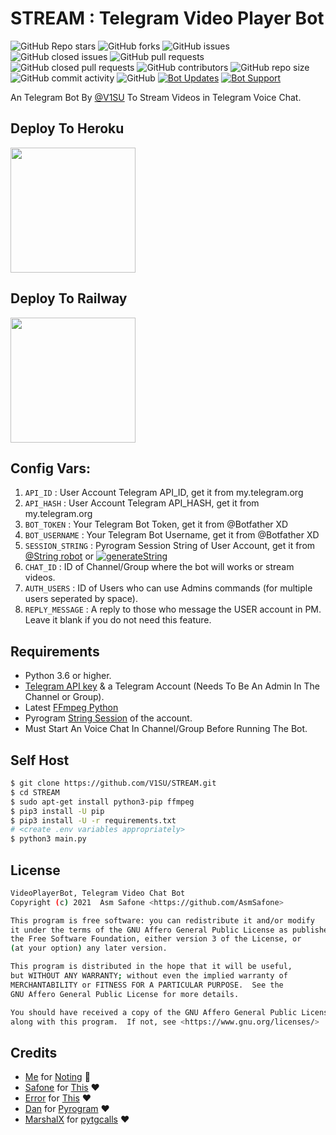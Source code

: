 # STREAM : Telegram Video Player Bot
![GitHub Repo stars](https://img.shields.io/github/stars/V1SU/STREAM?color=blue&style=flat)
![GitHub forks](https://img.shields.io/github/forks/V1SU/STREAM?color=green&style=flat)
![GitHub issues](https://img.shields.io/github/issues/V1SU/STREAM)
![GitHub closed issues](https://img.shields.io/github/issues-closed/V1SU/STREAM)
![GitHub pull requests](https://img.shields.io/github/issues-pr/V1SU/STREAM)
![GitHub closed pull requests](https://img.shields.io/github/issues-pr-closed/V1SU/STREAM)
![GitHub contributors](https://img.shields.io/github/contributors/V1SU/STREAM?style=flat)
![GitHub repo size](https://img.shields.io/github/repo-size/V1SU/STREAM?color=red)
![GitHub commit activity](https://img.shields.io/github/commit-activity/m/V1SU/STREAM)
![GitHub](https://img.shields.io/github/license/V1SU/STREAM)
[![Bot Updates](https://img.shields.io/badge/STREAM-Updates%20Channel-green)](https://t.me/TrixieMusic)
[![Bot Support](https://img.shields.io/badge/STREAM-Support%20Group-blue)](https://t.me/IndicSupport)

An Telegram Bot By [@V1SU](https://t.me/xxvasu) To Stream Videos in Telegram Voice Chat.


## Deploy To Heroku

<p><a href="https://heroku.com/deploy?template=https://github.com/V1SU/STREAM"> <img src="https://img.shields.io/badge/Deploy%20To%20Heroku-blueviolet?style=for-the-badge&logo=heroku" width="200""/></a></p>

## Deploy To Railway

<p><a href="https://railway.app/new/template?template=https%3A%2F%2Fgithub.com%2FD3V1L0P%2FSTREAM&envs=API_ID%2CAPI_HASH%2CBOT_TOKEN%2CSESSION_STRING%2CCHAT_ID%2CAUTH_USERS%2CBOT_USERNAME%2CREPLY_MESSAGE&optionalEnvs=REPLY_MESSAGE&API_IDDesc=User+Account+Telegram+API_ID+get+it+from+my.telegram.org%2Fapps&API_HASHDesc=User+Account+Telegram+API_HASH+get+it+from+my.telegram.org%2Fapps&BOT_TOKENDesc=Your+Telegram+Bot+Token%2C+get+it+from+%40Botfather+XD&SESSION_STRINGDesc=Pyrogram+Session+String+of+User+Account%2C+get+it+from+%40String_robot&CHAT_IDDesc=ID+of+your+Channel+or+Group+where+the+bot+will+works+or+stream+videos&AUTH_USERSDesc=ID+of+Auth+Users+who+can+use+Admin+commands+%28for+multiple+users+seperated+by+space%29&BOT_USERNAMEDesc=Your+Telegram+Bot+Username+without+%40%2C+get+it+from+%40Botfather+XD&REPLY_MESSAGEDesc=A+reply+message+to+those+who+message+the+USER+account+in+PM.+Make+it+blank+if+you+do+not+need+this+feature.&REPLY_MESSAGEDefault=Hello+Sir%2C+I%27m+a+bot+to+stream+videos+on+telegram+voice+chat%2C+not+having+time+to+chat+with+you+%F0%9F%98%82%21&referralCode=SAFONE"> <img src="https://img.shields.io/badge/Deploy%20To%20Railway-blueviolet?style=for-the-badge&logo=railway" width="200""/></a></p>


## Config Vars:

1. `API_ID` : User Account Telegram API_ID, get it from my.telegram.org
2. `API_HASH` : User Account Telegram API_HASH, get it from my.telegram.org
3. `BOT_TOKEN` : Your Telegram Bot Token, get it from @Botfather XD
4. `BOT_USERNAME` : Your Telegram Bot Username, get it from @Botfather XD
4. `SESSION_STRING` : Pyrogram Session String of User Account, get it from [@String robot](http://t.me/String_robot) or [![generateString](https://img.shields.io/badge/repl.it-genStr-yellowgreen)](https://repl.it/@MrAryan/M4U)
5. `CHAT_ID` : ID of Channel/Group where the bot will works or stream videos.
6. `AUTH_USERS` : ID of Users who can use Admins commands (for multiple users seperated by space).
7. `REPLY_MESSAGE` : A reply to those who message the USER account in PM. Leave it blank if you do not need this feature.

## Requirements

- Python 3.6 or higher.
- [Telegram API key](https://docs.pyrogram.org/intro/quickstart#enjoy-the-api) 
& a Telegram Account (Needs To Be An Admin In The Channel or Group).
- Latest [FFmpeg Python](https://www.ffmpeg.org/)
- Pyrogram [String Session](http://t.me/String_robot) of the account.
- Must Start An Voice Chat In Channel/Group Before Running The Bot.

## Self Host

```sh
$ git clone https://github.com/V1SU/STREAM.git
$ cd STREAM
$ sudo apt-get install python3-pip ffmpeg
$ pip3 install -U pip
$ pip3 install -U -r requirements.txt
# <create .env variables appropriately>
$ python3 main.py
```


## License
```sh
VideoPlayerBot, Telegram Video Chat Bot
Copyright (c) 2021  Asm Safone <https://github.com/AsmSafone>

This program is free software: you can redistribute it and/or modify
it under the terms of the GNU Affero General Public License as published by
the Free Software Foundation, either version 3 of the License, or
(at your option) any later version.

This program is distributed in the hope that it will be useful,
but WITHOUT ANY WARRANTY; without even the implied warranty of
MERCHANTABILITY or FITNESS FOR A PARTICULAR PURPOSE.  See the
GNU Affero General Public License for more details.

You should have received a copy of the GNU Affero General Public License
along with this program.  If not, see <https://www.gnu.org/licenses/>
```

## Credits

- [Me](https://github.com/V1SU) for [Noting](https://github.com/V1SU/STREAM) 😬
- [Safone](https://github.com/AsmSafone) for [This](https://github.com/AsmSafone/VideoPlayerBot) ❤️
- [Error](https://github.com/AsmSafone) for [This](https://github.com/Sammy-XD/VcVideoPlayer) ❤️
- [Dan](https://github.com/delivrance) for [Pyrogram](https://github.com/pyrogram/pyrogram) ❤️
- [MarshalX](https://github.com/MarshalX) for [pytgcalls](https://github.com/MarshalX/tgcalls) ❤️
